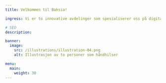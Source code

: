 ```yaml
---
title: Velkommen til Baksia!

ingress: Vi er to innovative avdelinger som spesialiserer oss på digitale fellesløsninger, organisert rundt prinsippene DesOps og DevOps. Vårt hovedfokus er å forbedre brukeropplevelsen samtidig som vi bryter ned siloer, fremmer tverrfaglig samarbeid og kontinuerlig forbedring på tvers av team. Vi tror at fokus på utvikling og drift som en modernisert enhet, sørger for mer effektive og brukervennlige løsninger for våre kunder. Bli med oss på reisen mot en mer smidig og sammenkoblet fremtid! Baksia -our way of working!

# SEO
description:

banner:
  image:
    src: /illustrations/illustration-04.png
    alt: Illustrasjon av to personer som håndhilser

menu:
  main:
    weight: 30
---
```

